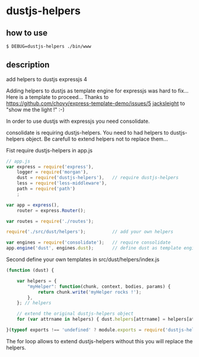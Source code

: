 dustjs-helpers
==============

how to use
----------

```sh
$ DEBUG=dustjs-helpers ./bin/www 
```

description
-----------

add helpers to dustjs expressjs 4

Adding helpers to dustjs as template engine for expressjs was hard to fix... Here is a template to proceed...
Thanks to https://github.com/chovy/express-template-demo/issues/5 [jacksleight](https://github.com/jacksleight "jacksleight") to "show me the light !" :-)

In order to use dustjs with expressjs you need consolidate.

consolidate is requiring dustjs-helpers. You need to had helpers to dustjs-helpers object. Be carefull to extend helpers not to replace them...

Fist require dustjs-helpers in app.js
```js
// app.js
var express = require('express'),
    logger = require('morgan'),
    dust = require('dustjs-helpers'),   // require dustjs-helpers
    less = require('less-middleware'),
    path = require('path')
    ;

var app = express(),
    router = express.Router();

var routes = require('./routes');

require('./src/dust/helpers');          // add your own helpers

var engines = require('consolidate');   // require consolidate
app.engine('dust', engines.dust);       // define dust as template engine
```

Second define your own templates in src/dust/helpers/index.js
```js
(function (dust) {

	var helpers = {
		"myHelper": function(chunk, context, bodies, params) {
    		return chunk.write('myHelper rocks !');
  		},
	}; // helpers

	// extend the original dustjs-helpers object
	for (var attrname in helpers) { dust.helpers[attrname] = helpers[attrname]; }

}(typeof exports !== 'undefined' ? module.exports = require('dustjs-helpers') : dust));
```
The for loop allows to extend dustjs-helpers without this you will replace the helpers.